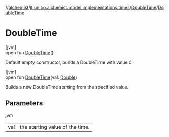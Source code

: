 //[alchemist](../../../index.md)/[it.unibo.alchemist.model.implementations.times](../index.md)/[DoubleTime](index.md)/[DoubleTime](-double-time.md)

# DoubleTime

[jvm]\
open fun [DoubleTime](-double-time.md)()

Default empty constructor, builds a DoubleTime with value 0.

[jvm]\
open fun [DoubleTime](-double-time.md)(val: [Double](https://kotlinlang.org/api/latest/jvm/stdlib/kotlin/-double/index.html))

Builds a new DoubleTime starting from the specified value.

## Parameters

jvm

| | |
|---|---|
| val | the starting value of the time. |
